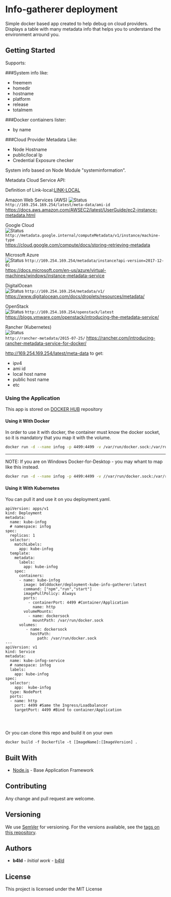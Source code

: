 # Info-gatherer deployment

Simple docker based app created to help debug on cloud providers.
Displays a table with many metadata info that helps you to understand the environment arround you.


## Getting Started

Supports:

###System info like:
- freemem
- homedir
- hostname
- platform
- release
- totalmem


###Docker contiainers lister:
- by name


###Cloud Provider Metadata Like:
- Node Hostname
- public/local Ip
- Credential Exposure checker



System info based on Node Module "systeminformation". 
 

Metadata Cloud Service API:

Definition of Link-local:[LINK-LOCAL](https://en.wikipedia.org/wiki/Link-local_address)


 Amazon Web Services (AWS) 
 ![Status](https://img.shields.io/badge/Status-Working-green)  
 `http://169.254.169.254/latest/meta-data/ami-id`                            
 https://docs.aws.amazon.com/AWSEC2/latest/UserGuide/ec2-instance-metadata.html            

 Google Cloud           
![Status](https://img.shields.io/badge/Status-InProgress-yellow)
`http://metadata.google.internal/computeMetadata/v1/instance/machine-type`  
  https://cloud.google.com/compute/docs/storing-retrieving-metadata                         

 Microsoft Azure        
![Status](https://img.shields.io/badge/Status-InProgress-yellow)
`http://169.254.169.254/metadata/instance?api-version=2017-12-01`           
  https://docs.microsoft.com/en-us/azure/virtual-machines/windows/instance-metadata-service 
 
 DigitalOcean           
![Status](https://img.shields.io/badge/Status-InProgress-yellow)
`http://169.254.169.254/metadata/v1/`                                       
  https://www.digitalocean.com/docs/droplets/resources/metadata/                            

 OpenStack              
![Status](https://img.shields.io/badge/Status-InProgress-yellow)
`http://169.254.169.254/openstack/latest`
 https://blogs.vmware.com/openstack/introducing-the-metadata-service/                      
 
 Rancher (Kubernetes)   
 ![Status](https://img.shields.io/badge/Status-InProgress-yellow)    
 `http://rancher-metadata/2015-07-25/`
https://rancher.com/introducing-rancher-metadata-service-for-docker/                      




http://169.254.169.254/latest/meta-data to get:

- ipv4
- ami id
- local host name
- public host name
- etc


### Using the Application

This app is stored on [DOCKER HUB](https://cloud.docker.com/repository/docker/b4lddocker/deployment-kube-info-gatherer) repository


#### Using it With Docker

In order to use it with docker, the container must know the docker socket, so it is mandatory that you map it with the volume.

```bash
docker run -d --name infog -p 4499:4499 -v /var/run/docker.sock:/var/run/docker.sock b4lddocker/deployment-kube-info-gatherer:latest
```

---

NOTE: If you are on Windows Docker-for-Desktop - you may whant to map like this instead.

```bash
docker run -d --name infog -p 4499:4499 -v //var/run/docker.sock:/var/run/docker.sock b4lddocker/deployment-kube-info-gatherer:latest

```


#### Using it With Kubernetes

You can pull it and use it on you deployment.yaml.

```
apiVersion: apps/v1
kind: Deployment
metadata:
  name: kube-infog
  # namespace: infog
spec:
  replicas: 1
  selector:
    matchLabels:
      app: kube-infog
  template:
    metadata:
      labels:
        app: kube-infog
    spec:
      containers:
      - name: kube-infog
        image: b4lddocker/deployment-kube-info-gatherer:latest
        command: ["npm","run","start"]
        imagePullPolicy: Always
        ports:
          - containerPort: 4499 #Container/Application
            name: http
        volumeMounts:
          - name: dockersock
            mountPath: /var/run/docker.sock
      volumes:
         - name: dockersock
           hostPath:
              path: /var/run/docker.sock
---
apiVersion: v1
kind: Service
metadata:
  name: kube-infog-service
  # namespace: infog
  labels:
    app: kube-infog
spec:
  selector:
    app:  kube-infog
  type: NodePort
  ports:
  - name: http
    port: 4499 #Same the Ingress/Loadbalancer
    targetPort: 4499 #Bind to container/Application




```
Or you can clone this repo and build it on your own

```
docker build -f Dockerfile -t [ImageName]:[ImageVersion] .
```


## Built With

* [Node.js](https://nodejs.org/en/) - Base Application Framework

## Contributing

Any change and pull request are welcome.

## Versioning

We use [SemVer](http://semver.org/) for versioning. For the versions available, see the [tags on this repository](https://github.com/b4ld/deployment-kube-info-gatherer/tags). 

## Authors

* **b4ld** - *Initial work* - [b4ld](https://github.com/b4ld)


## License

This project is licensed under the MIT License
